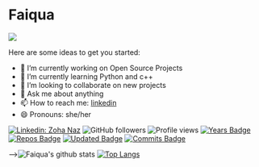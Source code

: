# Faiqua
![](https://komarev.com/ghpvc/?username=Faiquatahreen&color=47ccb3) 

Here are some ideas to get you started:

- 🔭 I’m currently working on Open Source Projects
- 🌱 I’m currently learning Python and c++
- 👯 I’m looking to collaborate on new projects
- 💬 Ask me about anything
- 📫 How to reach me: [linkedin](https://www.linkedin.com/in/zoha-naz-a670351b5/)
- 😄 Pronouns: she/her

[![Linkedin: Zoha Naz](https://img.shields.io/badge/-bijayadhikari-blue?style=flat-square&logo=Linkedin&logoColor=white&link=https://www.linkedin.com/in/zoha-naz-a670351b5/)](https://www.linkedin.com/in/zoha-naz-a670351b5/)
![GitHub followers](https://img.shields.io/github/followers/Faiqua123?label=Follow&style=social) ![Profile views](https://gpvc.arturio.dev/Faiqua123) 
[![Years Badge](https://badges.pufler.dev/years/Faiqua123)](https://badges.pufler.dev/years/Faiqua123)
[![Repos Badge](https://badges.pufler.dev/repos/Faiqua123)](https://badges.pufler.dev/repos/Faiqua123)
[![Updated Badge](https://badges.pufler.dev/updated/Faiqua123/Faiqua123)](https://badges.pufler.dev/updated/Faiqua123)
[![Commits Badge](https://badges.pufler.dev/commits/monthly/Faiqua123)](https://badges.pufler.dev/commits/monthly/Faiqua123)


-->![Faiqua's github stats](https://github-readme-stats.vercel.app/api?username=Faiqua&show_icons=true&theme=onedark)
[![Top Langs](https://github-readme-stats.vercel.app/api/top-langs/?username=Faiqua&layout=compact)](https://github.com/Faiqua/github-readme-stats) 


